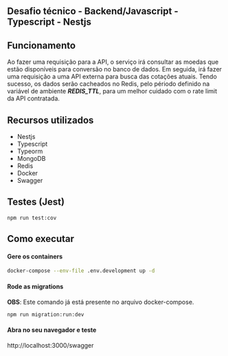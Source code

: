 
## Desafio técnico - Backend/Javascript - Typescript - Nestjs

## Funcionamento

Ao fazer uma requisição para a API, o serviço irá consultar as moedas que estão disponíveis para conversão no banco de dados. Em seguida, irá fazer uma requisição a uma API externa para busca das cotações atuais. Tendo sucesso, os dados serão cacheados no Redis, pelo périodo definido na variável de ambiente ***REDIS_TTL***, para um melhor cuidado com o rate limit da API contratada.
## Recursos utilizados

* Nestjs
* Typescript
* Typeorm
* MongoDB
* Redis
* Docker
* Swagger


## Testes (Jest)

```
npm run test:cov
```
## Como executar

#### Gere os containers
```bash
docker-compose --env-file .env.development up -d
```

#### Rode as migrations
**OBS**: Este comando já está presente no arquivo docker-compose.
```bash
npm run migration:run:dev
```


#### Abra no seu navegador e teste

http://localhost:3000/swagger
